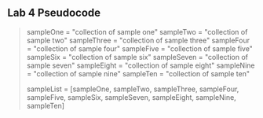 ## Lab 4 Pseudocode
  
>sampleOne = "collection of sample one"
>sampleTwo = "collection of sample two"
>sampleThree = "collection of sample three"
>sampleFour = "collection of sample four"
>sampleFive = "collection of sample five"
>sampleSix = "collection of sample six"
>sampleSeven = "collection of sample seven"
>sampleEight = "collection of sample eight"
>sampleNine = "collection of sample nine"
>sampleTen = "collection of sample ten"
>
>sampleList = [sampleOne, sampleTwo, sampleThree, sampleFour, sampleFive, sampleSix, sampleSeven, sampleEight, sampleNine, sampleTen]
